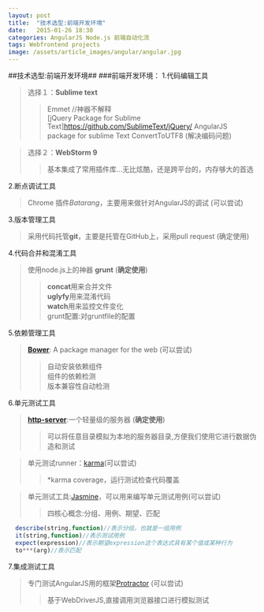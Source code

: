 ```yaml
---
layout: post
title:  "技术选型:前端开发环境"
date:   2015-01-26 18:30
categories: AngularJS Node.js 前端自动化流 
tags: Webfrontend projects
image: /assets/article_images/angular/angular.jpg
---
```

##技术选型:前端开发环境##
###前端开发环境：
1.代码编辑工具<br>
> 选择１：**Sublime text**
>> Emmet //神器不解释<br>
>> [jQuery Package for Sublime Text]https://github.com/SublimeText/jQuery/
>> AngularJS package for sublime Text
>> ConvertToUTF8 (解决编码问题)

> 选择２：**WebStorm 9**
>> 基本集成了常用插件库...无比炫酷，还是跨平台的，内存够大的首选

2.断点调试工具<br>
> Chrome 插件*Batarang*，主要用来做针对AngularJS的调试 (可以尝试)

3.版本管理工具<br>
> 采用代码托管**git**，主要是托管在GitHub上，采用pull request (确定使用)

4.代码合并和混淆工具<br>
> 使用node.js上的神器 **grunt** (**确定使用**)
>>   **concat**用来合并文件<br>
>>   **uglyfy**用来混淆代码<br>
>>   **watch**用来监控文件变化<br>
> grunt配置:对gruntfile的配置

5.依赖管理工具<br>
> [**Bower**](http://bower.io): A package manager for the web (可以尝试)
>>  自动安装依赖组件<br>
>>  组件的依赖检测<br>
>>  版本兼容性自动检测<br>

6.单元测试工具<br>
> [**http-server**](https://github.com/nodeapps/http-server):一个轻量级的服务器 (**确定使用**)
>>可以将任意目录模拟为本地的服务器目录,方便我们使用它进行数据伪造和测试

> 单元测试runner：[karma](http://karma-runner.github.io/)(可以尝试)
>>*karma coverage，运行测试检查代码覆盖

> 单元测试工具:[Jasmine](http://jasmine.github.io/)，可以用来编写单元测试用例(可以尝试)
>> 四核心概念:分组、用例、期望、匹配

```Javascript
  describe(string,function)//表示分组，也就是一组用例
  it(string,function)//表示测试用例
  expect(expression)//表示期望expression这个表达式具有某个值或某种行为
  to***(arg)//表示匹配
```


7.集成测试工具<br>
> 专门测试AngularJS用的框架[Protractor](https://github.com/angular/protractor) (可以尝试)
>> 基于WebDriverJS,直接调用浏览器接口进行模拟测试
